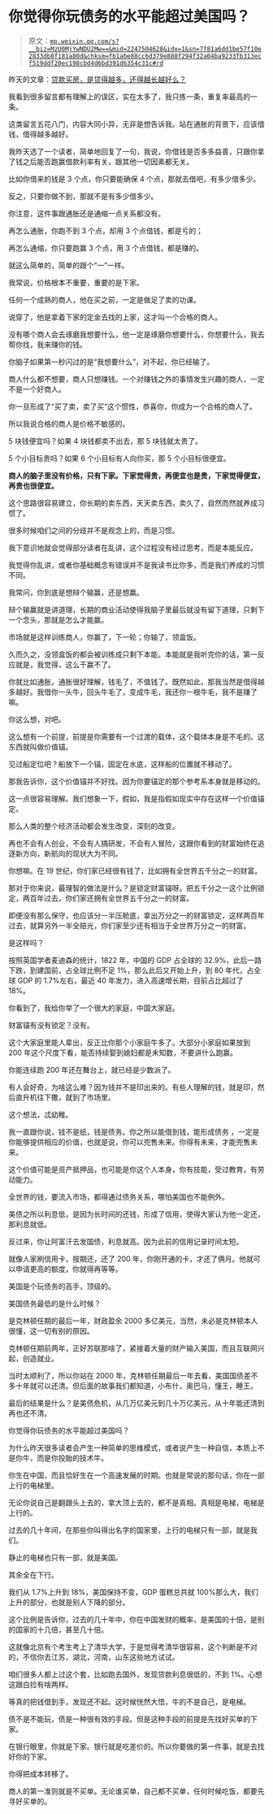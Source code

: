 # 你觉得你玩债务的水平能超过美国吗？

> 原文：[`mp.weixin.qq.com/s?__biz=MzU0MjYwNDU2Mw==&mid=2247504628&idx=1&sn=7f81a6dd1be57f10e2833db8f181a80d&chksm=fb1abe88cc6d379e888f294f32a04ba9233fb313ecf519ddf20ec198cbd4d6bd391d6354c31c#rd`](http://mp.weixin.qq.com/s?__biz=MzU0MjYwNDU2Mw==&mid=2247504628&idx=1&sn=7f81a6dd1be57f10e2833db8f181a80d&chksm=fb1abe88cc6d379e888f294f32a04ba9233fb313ecf519ddf20ec198cbd4d6bd391d6354c31c#rd)

昨天的文章：[贷款买房，是贷得越多，还得越长越好么？](http://mp.weixin.qq.com/s?__biz=MzU0MjYwNDU2Mw==&mid=2247504623&idx=1&sn=ace9bd88387f0ec11acb83491062087f&chksm=fb1abe93cc6d37857f3ec7a9c7e6c3b0adde2431c8df10ab49340388a2a5ad6b1eab20962e1c&scene=21#wechat_redirect)

我看到很多留言都有理解上的误区，实在太多了，我只拣一条，重复率最高的一条。

这类留言五花八门，内容大同小异，无非是想告诉我。站在通胀的背景下，应该借钱，借得越多越好。 

我昨天选了一个读者，简单地回复了一句，我说，你借钱是否多多益善，只跟你拿了钱之后能否跑赢借款利率有关，跟其他一切因素都无关。 

比如你借来的钱是 3 个点，你只要能确保 4 个点，那就去借吧，有多少借多少。 

反之，只要你做不到，那就不是有多少借多少。

你注意，这件事跟通胀还是通缩一点关系都没有。 

再怎么通胀，你跑不到 3 个点，却用 3 个点借钱，都是亏的；

再怎么通缩，你只要跑赢 3 个点，用 3 个点借钱，都是赚的。

就这么简单的，简单的跟个“一”一样。

我常说，价格根本不重要，重要的是下家。

任何一个成熟的商人，他在买之前，一定是做足了卖的功课。

说穿了，他是拿着下家的定金去找的上家，这才叫一个合格的商人。 

没有哪个商人会去琢磨我想要什么，他一定是琢磨你想要什么，你想要什么，我去帮你找，我来赚你的钱。 

你脑子如果第一秒闪过的是“我想要什么”，对不起，你已经输了。 

商人什么都不想要，商人只想赚钱。一个对赚钱之外的事情发生兴趣的商人，一定不是一个好商人。

你一旦形成了“买了卖，卖了买”这个惯性，恭喜你，你成为一个合格的商人了。 

所以我说合格的商人是价格不敏感的。

5 块钱便宜吗？如果 4 块钱都卖不出去，那 5 块钱就太贵了。 

5 个小目标贵吗？如果 6 个小目标有人向你买，那 5 个小目标很便宜。

**商人的脑子里没有价格，只有下家。下家觉得贵，再便宜也是贵，下家觉得便宜，再贵也很便宜。** 

这个思路很容易建立，你长期的卖东西，天天卖东西，卖久了，自然而然就养成习惯了。 

很多时候咱们之间的分歧并不是观念上的，而是习惯。 

我下意识地就会觉得部分读者在乱讲，这个过程没有经过思考，而是本能反应。 

我觉得你乱讲，或者你基础概念有错误并不是我读书比你多，而是我们养成的习惯不同。 

我常问，你到底是想辩个输赢，还是想赢。 

辩个输赢就是讲道理，长期的商业活动使得我脑子里最后就没有留下道理，只剩下一个念头，那就是怎么才能赢。 

市场就是这样训练商人，你赢了，下一轮；你输了，领盒饭。 

久而久之，没领盒饭的都会被训练成只剩下本能。本能就是我听完你的话，第一反应就是，我觉得，这么干赢不了。 

你就比如通胀，通胀很好理解，钱毛了，不值钱了。既然如此，那我当然是借得越多越好。我借你一头牛，回头牛毛了，变成牛毛，我还你一根牛毛，我不是赚了嘛。

你这么想，对吧。

这么想有一个前提，前提是你需要有一个过渡的载体，这个载体本身是不毛的。这东西就叫做价值锚。 

见过船定位吧？船放下一个锚，固定在水底，这样船的位置就不移动了。

那我告诉你，这个价值锚并不好找。因为你要锚定的那个参考系本身就是移动的。

这一点很容易理解。我们想象一下，假如，我是指假如现实中存在这样一个价值锚定。 

那么人类的整个经济活动都会发生改变，深刻的改变。 

再也不会有人创业，不会有人搞研发，不会有人冒险，这跟你看到的财富始终在追逐新方向，新航向的现状大为不同。

你想嘛。在 19 世纪，你们家已经很有钱了，比如拥有全世界五千分之一的财富。 

那对于你来说，最理智的做法是什么？是锁定财富锚呀。把五千分之一这个比例锁定，两百年过去，你们家还拥有全世界五千分之一的财富。 

即便没有那么保守，也应该分一半压舱底，拿出万分之一的财富锁定，这样两百年过去，就算另外一半全赔光，你们家至少还有相当于全世界万分之一的财富。 

是这样吗？

按照英国学者麦迪森的统计，1822 年，中国的 GDP 占全球的 32.9%，此后一路下跌，到建国前，占全球比例不足 1%，那么此后又开始上升，到 80 年代，占全球 GDP 的 1.7%左右，最近 40 年发力，进入高速增长期，目前占比超过了 18%。

你看到了，我给你举了一个很大的家庭，中国大家庭。

财富锚有没有锁定？没有。

这个大家庭里能人辈出，反正比你那个小家庭牛多了。大部分小家庭如果放到 200 年这个尺度下看，能否持续娶到媳妇都是未知数，不要讲什么跑赢。 

你能连续跑 200 年还在舞台上，就已经是少数派了。 

有人会好奇，为啥这么难？因为钱并不是印出来的。有些人理解的钱，就是印，然后直升机往下撒，就到了市场里。

这个想法，忒幼稚。

我一直跟你说，钱不是纸，钱是债务。你之所以能借到钱，能形成债务 ，一定是你能够提供相应的价值，也就是说，你可以兜售未来。你得有未来，才能兜售未来。

这个价值可能是资产抵押品，也可能是你这个人本身，你有技能，受过教育，有劳动能力。

全世界的钱，要流入市场，都得通过债务关系，哪怕美国也不能例外。

美债之所以利息低，是因为长时间的还钱，形成了信用，使得大家认为他一定还，那利息就低。

反过来，你让阿富汗去发国债，利息就高。因为此前的信用记录时间太短。 

就像人家刷信用卡，按期还，还了 200 年，你刚开通的卡，才还了俩月。他就可以申请更高的额度，你就得再等等。

美国是个玩债务的高手，顶级的。 

美国债务最低的是什么时候？

是克林顿任期的最后一年，财政盈余 2000 多亿美元，当然，未必是克林顿本人很懂，这一切有别的原因。

克林顿任期前两年，正好苏联那啥了，紧接着大量的财产输入美国，而且互联网兴起，创造就业。

当时太顺利了，所以你站在 2000 年，克林顿任期最后一年去看，美国国债差不多十年就可以还清。但后面的故事我们都知道，小布什，奥巴马，懂王，睡王。

最后的结果是什么？是美债危机，从几万亿美元到几十万亿美元，从十年能还清到再也还不清。

你觉得你玩债务的水平能超过美国吗？ 

为什么昨天很多读者会产生一种简单的思维模式，或者说产生一种自信，本质上不是你牛，而是你投胎的技术牛。 

你生在中国，而且恰好生在一个高速发展的时期。也就是常说的那句话，你在一部上行的电梯里。 

无论你说自己是翻跟头上去的，拿大顶上去的，都不是真相。真相是电梯，电梯是上行的。 

过去的几十年间，在那些你叫得出名字的国家里，上行的电梯只有一部，就是我们。 

静止的电梯也只有一部，就是美国。 

其余全在下行。

我们从 1.7%上升到 18%，美国保持不变，GDP 蛋糕总共就 100%那么大，我们上升的部分，也就是别人下降的部分。 

这个比例是告诉你，过去的几十年中，你在中国发财的概率，是美国的十倍，是别的国家的十几倍，甚至几十倍。

这就像北京有个考生考上了清华大学，于是觉得考清华很容易，这个判断是不对的，不信你去江苏，湖北，河南，山东这些地方试试。 

咱们很多人都上过这个套，比如跑去国外，发现贷款利息很低的，不到 1%。心想这跟白捡有啥两样。 

等真的把钱借到手，发现还不起。这时候恍然大悟，牛的不是自己，是电梯。

债不是不能玩，债是一种很有效的手段。但是这种手段的前提是先找好买单的下家。 

在银行眼里，你就是下家。银行就是吃差价的。所以你要做的第一件事，就是去找好你的下家。

你得把成本转移了。 

商人的第一准则就是不买单。无论谁买单，自己都不买单，任何时候吃饭，都要先寻好买单的。